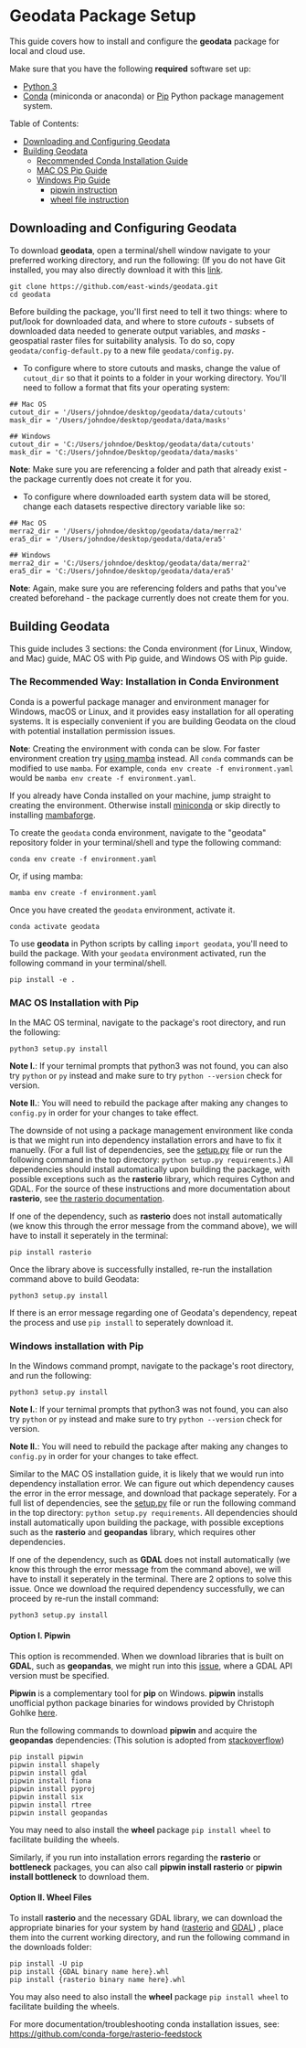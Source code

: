 # Geodata Package Setup

This guide covers how to install and configure the **geodata** package for local and cloud use.

Make sure that you have the following **required** software set up:

* [Python 3](https://www.python.org/downloads/)
* [Conda](https://docs.conda.io/projects/conda/en/latest/) (miniconda or anaconda) or [Pip](https://pip.pypa.io/en/stable/installation/) Python package management system.


Table of Contents:
- [Downloading and Configuring Geodata](#downloading-and-configuring-geodata)
- [Building Geodata](#building-geodata)
  - [Recommended Conda Installation Guide](#the-recommended-way-installation-in-conda-environment)
  - [MAC OS Pip Guide](#mac-os-installation-with-pip)
  - [Windows Pip Guide](#windows-installation-with-pip)
    - [pipwin instruction](#option-i-pipwin)
    - [wheel file instruction](#option-ii-wheel-files)

## Downloading and Configuring Geodata

To download **geodata**, open a terminal/shell window navigate to your preferred working directory, and run the following: (If you do not have Git installed, you may also directly download it with this [link](https://github.com/east-winds/geodata/archive/refs/heads/master.zip).

```
git clone https://github.com/east-winds/geodata.git
cd geodata
```

Before building the package, you'll first need to tell it two things: where to put/look for downloaded data, and where to store _cutouts_ - subsets of downloaded data needed to generate output variables, and _masks_ - geospatial raster files for suitability analysis.  To do so, copy `geodata/config-default.py` to a new file `geodata/config.py`.

* To configure where to store cutouts and masks, change the value of `cutout_dir` so that it points to a folder in your working directory.  You'll need to follow a format that fits your operating system:

```
## Mac OS
cutout_dir = '/Users/johndoe/desktop/geodata/data/cutouts'
mask_dir = '/Users/johndoe/desktop/geodata/data/masks'

## Windows
cutout_dir = 'C:/Users/johndoe/Desktop/geodata/data/cutouts'
mask_dir = 'C:/Users/johndoe/Desktop/geodata/data/masks'
```

**Note**: Make sure you are referencing a folder and path that already exist - the package currently does not create it for you.

* To configure where downloaded earth system data will be stored, change each datasets respective directory variable like so:

```
## Mac OS
merra2_dir = '/Users/johndoe/desktop/geodata/data/merra2'
era5_dir = '/Users/johndoe/desktop/geodata/data/era5'

## Windows
merra2_dir = 'C:/Users/johndoe/desktop/geodata/data/merra2'
era5_dir = 'C:/Users/johndoe/desktop/geodata/data/era5'
```

**Note**: Again, make sure you are referencing folders and paths that you've created beforehand - the package currently does not create them for you.

## Building Geodata

This guide includes 3 sections: the Conda environment (for Linux, Window, and Mac) guide, MAC OS with Pip guide, and Windows OS with Pip guide.

### The Recommended Way: Installation in Conda Environment

Conda is a powerful package manager and environment manager for Windows, macOS or Linux, and it provides easy installation for all operating systems. It is especially convenient if you are building Geodata on the cloud with potential installation permission issues.

**Note**: Creating the environment with conda can be slow. For faster environment creation try [using mamba](https://mamba.readthedocs.io/en/latest/installation.html) instead. All `conda` commands can be modified to use `mamba`. For example, `conda env create -f environment.yaml` would be `mamba env create -f environment.yaml`.

If you already have Conda installed on your machine, jump straight to creating the environment. Otherwise install [miniconda](https://docs.conda.io/en/latest/miniconda.html#installing) or skip directly to installing [mambaforge](https://mamba.readthedocs.io/en/latest/installation.html).

To create the `geodata` conda environment, navigate to the "geodata" repository folder in your terminal/shell and type the following command:

```
conda env create -f environment.yaml
```

Or, if using mamba:

```
mamba env create -f environment.yaml
```

Once you have created the `geodata` environment, activate it.

```
conda activate geodata
```

To use **geodata** in Python scripts by calling `import geodata`, you'll need to build the package. With your `geodata` environment activated, run the following command in your terminal/shell.

```
pip install -e .
```

### MAC OS Installation with Pip

In the MAC OS terminal, navigate to the package's root directory, and run the following:

```
python3 setup.py install
```

**Note I.**: If your ternimal prompts that python3 was not found, you can also try `python` or `py` instead and make sure to try `python --version` check for version.

**Note II.**: You will need to rebuild the package after making any changes to `config.py` in order for your changes to take effect.

The downside of not using a package management environment like conda is that we might run into dependency installation errors and have to fix it manuelly. (For a full list of dependencies, see the [setup.py](/setup.py) file or run the following command in the top directory: `python setup.py requirements`.) All dependencies should install automatically upon building the package, with possible exceptions such as the **rasterio** library, which requires Cython and GDAL. For the source of these instructions and more documentation about **rasterio**, see [the rasterio documentation](https://rasterio.readthedocs.io/en/latest/installation.html).

If one of the dependency, such as **rasterio** does not install automatically (we know this through the error message from the command above), we will have to install it seperately in the terminal:

```
pip install rasterio
```

Once the library above is successfully installed, re-run the installation command above to build Geodata:

```
python3 setup.py install
```

If there is an error message regarding one of Geodata's dependency, repeat the process and use `pip install` to seperately download it.

### Windows installation with Pip

In the Windows command prompt, navigate to the package's root directory, and run the following:

```
python3 setup.py install
```

**Note I.**: If your ternimal prompts that python3 was not found, you can also try `python` or `py` instead and make sure to try `python --version` check for version.

**Note II.**: You will need to rebuild the package after making any changes to `config.py` in order for your changes to take effect.

Similar to the MAC OS installation guide, it is likely that we would run into dependency installation error. We can figure out which dependency causes the error in the error message, and download that package seperately. For a full list of dependencies, see the [setup.py](/setup.py) file or run the following command in the top directory: `python setup.py requirements`.  All dependencies should install automatically upon building the package, with possible exceptions such as the **rasterio** and **geopandas** library, which requires other dependencies.

If one of the dependency, such as **GDAL** does not install automatically (we know this through the error message from the command above), we will have to install it seperately in the terminal. There are 2 options to solve this issue. Once we download the required dependency successfully, we can proceed by re-run the install command:

```
python3 setup.py install
```
#### Option I. Pipwin

This option is recommended. When we download libraries that is built on **GDAL**, such as **geopandas**, we might run into this [issue](https://stackoverflow.com/q/54734667), where a GDAL API version must be specified.

**Pipwin** is a complementary tool for **pip** on Windows. **pipwin** installs unofficial python package binaries for windows provided by Christoph Gohlke [here](http://www.lfd.uci.edu/~gohlke/pythonlibs/).

Run the following commands to download **pipwin** and acquire the **geopandas** dependencies: (This solution is adopted from [stackoverflow](https://stackoverflow.com/a/58943939))

```
pip install pipwin
pipwin install shapely 
pipwin install gdal 
pipwin install fiona 
pipwin install pyproj 
pipwin install six 
pipwin install rtree 
pipwin install geopandas
```

You may need to also install the **wheel** package `pip install wheel` to facilitate building the wheels.

Similarly, if you run into installation errors regarding the **rasterio** or **bottleneck** packages, you can also call **pipwin install rasterio** or **pipwin install bottleneck** to download them.

#### Option II. Wheel Files

To install **rasterio** and the necessary GDAL library, we can download the appropriate binaries for your system by hand ([rasterio](https://www.lfd.uci.edu/~gohlke/pythonlibs/#rasterio) and [GDAL](https://www.lfd.uci.edu/~gohlke/pythonlibs/#gdal)) , place them into the current working directory, and run the following command in the downloads folder:

```
pip install -U pip
pip install {GDAL binary name here}.whl
pip install {rasterio binary name here}.whl
```

You may also need to also install the **wheel** package `pip install wheel` to facilitate building the wheels.

For more documentation/troubleshooting conda installation issues, see: https://github.com/conda-forge/rasterio-feedstock
